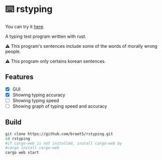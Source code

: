 # :keyboard: rstyping

You can try it [here](https://broot5.github.io/rstyping/).

A typing test program written with rust.

:warning: This program's sentences include some of the words of morally wrong people.

:warning: This program only certains korean sentences.

## Features
- [x] GUI
- [x] Showing typing accuracy
- [ ] Showing typing speed
- [ ] Showing graph of typing speed and accuracy

## Build

```bash
git clone https://github.com/broot5/rstyping.git
cd rstyping
#if cargo-web is not installed, install cargo-web by
#cargo install cargo-web
cargo web start
```
